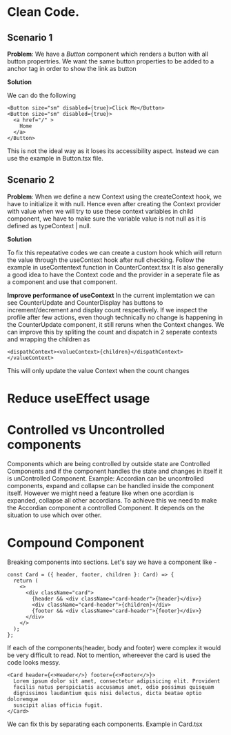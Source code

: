 # Clean Code.

## Scenario 1

**Problem**: We have a _Button_ component which renders a button with all button propertries. We want the same button properties to be added to a anchor tag in order to show the link as button

**Solution**

We can do the following

```JSX
<Button size="sm" disabled={true}>Click Me</Button>
<Button size="sm" disabled={true}>
  <a href="/" >
    Home
  </a>
</Button>
```

This is not the ideal way as it loses its accessibility aspect. Instead we can use the example in Button.tsx file.

## Scenario 2

**Problem**: When we define a new Context using the createContext hook, we have to initialize it with null. Hence even after creating the Context provider with value when we will try to use these context variables in child component, we have to make sure the variable value is not null as it is defined as typeContext | null.

**Solution**

To fix this repeatative codes we can create a custom hook which will return the value through the useContext hook after null checking. Follow the example in useContentext function in CounterContext.tsx
It is also generally a good idea to have the Context code and the provider in a seperate file as a component and use that component.

**Improve performance of useContext**
In the current implemtation we can see CounterUpdate and CounterDisplay has buttons to increment/decrement and display count respectively. If we inspect the profile after few actions, even though technically no change is happening in the CounterUpdate component, it still reruns when the Context changes.
We can improve this by spliting the count and dispatch in 2 seperate contexts and wrapping the children as

```JSX
<dispathContext><valueContext>{children}</dispathContext></valueContext>
```

This will only update the value Context when the count changes

# Reduce useEffect usage

# Controlled vs Uncontrolled components

Components which are being controlled by outside state are Controlled Components and if the component handles the state and changes in itself it is unControlled Component.
Example: Accordian can be uncontrolled components, expand and collapse can be handled inside the component itself. However we might need a feature like when one acordian is expanded, collapse all other accordians. To achieve this we need to make the Accordian component a controlled Component.
It depends on the situation to use which over other.

# Compound Component

Breaking components into sections.
Let's say we have a component like -

```JSX
const Card = ({ header, footer, children }: Card) => {
  return (
    <>
      <div className="card">
        {header && <div className="card-header">{header}</div>}
        <div className="card-header">{children}</div>
        {footer && <div className="card-header">{footer}</div>}
      </div>
    </>
  );
};
```

If each of the components(header, body and footer) were complex it would be very difficult to read. Not to mention, whereever the card is used the code looks messy.

```JSX
<Card header={<>Header</>} footer={<>Footer</>}>
  Lorem ipsum dolor sit amet, consectetur adipisicing elit. Provident
  facilis natus perspiciatis accusamus amet, odio possimus quisquam
  dignissimos laudantium quis nisi delectus, dicta beatae optio doloremque
  suscipit alias officia fugit.
</Card>
```

We can fix this by separating each components. Example in Card.tsx
